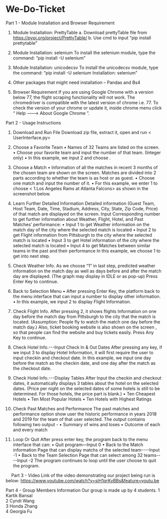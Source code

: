 # We-Do-Ticket

Part 1 - Module Installation and Browser Requirement
1.	Module Installation: PrettyTable
a.	Download prettyTable file from https://pypi.org/project/PrettyTable/
b.	Use cmd to input “pip install prettytable”
 
2.	Module Installation: selenium
To install the selenium module, type the command:
 “pip install -U selenium”
3.	Module Installation: unicodecsv
To install the unicodecsv module, type the command:
“pip install -U selenium Installation: selenium”
4.	Other packages that might need installation –
Pandas and Bs4
5.	Browser Requirement
If you are using Google Chrome with a version below 77, the flight scraping functionality will not work. The chromedriver is compatible with the latest version of chrome i.e. 77. To check the version of your chrome or update it, inside chrome menu click “ Help ---> About Google Chrome ”.
 

Part 2 - Usage Instructions
1.	Download and Run File
Download zip file, extract it, open and run < UserInterface.py> 
 
2.	Choose a Favorite Team
•	Names of 32 Teams are listed on the screen. 
•	Choose your favorite team and input the number of that team. (Integer only)
•	In this example, we input 2 and choose <Atlanta Falcons>.
 

3.	Choose a Match
•	Information of all the matches in recent 3 months of the chosen team are shown on the screen. Matches are divided into 2 parts according to whether the team is as host or as guest. 
•	Choose one match and input the number of it.
•	For this example, we enter 1 to choose < 1.Los Angeles Rams at Atlanta Falcons> as shown in the screenshot below.
 
4.	Learn Further Detailed Information 
Detailed information (Guest Team, Host Team, Date, Time, Stadium, Address, City, State, Zip Code, Price) of that match are displayed on the screen. 
Input Corresponding number to get further information about Weather, Flight, Hotel, and Past Matches’ performance:
•	Input 1 to get Weather information on the match day of the city where the selected match is located
•	Input 2 to get Flight information from Pittsburgh to the city where the selected match is located
•	Input 3 to get Hotel information of the city where the selected match is located
•	Input 4 to get Matches between similar teams in the past and their performance
In this example, we choose 1 to get into next step.
 

5.	Check Weather Info.
As we choose “1” in last step, predicted weather information on the match day as well as days before and after the match day are displayed. (The graph may display in IDLE or as pop-up)
Press Enter Key to continue.
 
6.	Back to Selection Menu
•	After pressing Enter Key, the platform back to the menu interface that can input a number to display other information.
•	In this example, we input 2 to display Flight Information.
 

7.	Check Flight Info.
After pressing 2, it shows flights Information on one day before the match day from Pittsburgh to the city that the match is located. (Assumption: People fly to watch the match one day before the match day.)
Also, ticket booking website is also shown on the screen , so that people can find the website and buy tickets easily.
Press Any Key to continue.
 

8.	Check Hotel Info.---Input Check In & Out Dates 
After pressing any key, if we input 3 to display Hotel Information, it will first require the user to input checkin and checkout date. In this example, we input one day before the match as the checkin date, and one day after the match as the checkout date.
 

9.	Check Hotel Info.---Display Tables 
After Input the checkin and checkout dates, it automatically displays 3 tables about the hotel on the selected dates. (Price per night on the selected dates of some hotels is still to be determined. For those hotels, the price part is blank.)
•	Ten Cheapest Hotels
•	Ten Most Popular Hotels
•	Ten Hotels with Highest Ratings


10.	Check Past Matches and Performance 
The past matches and performance option show user the historic performance in years 2018 and 2019 for the team of that user selected. The output contains following two output -
•	Summary of wins and loses
•	Outcome of each and every match


11.	Loop Or Quit
After press enter key, the program back to the menu interface that can:
•	Quit program—Input 0
•	Back to the Match information Page that can display matchs of the selected team----Input -1
•	Back to the Team Selection Page that can select among 32 teams----Input -2
The program continues to loop until the user choose to quit the program.

 
Part 3 - Video
Link of the video demonstrating our project being run is below:
https://www.youtube.com/watch?v=siH1qrKyBBs&feature=youtu.be 


Part 4 - Group Members Information
Our group is made up by 4 students.
1	Kartik Bansal<br>
2	Cyndi Wang<br>
3	Honda Zhang<br>
4	Georgia Fu<br>


